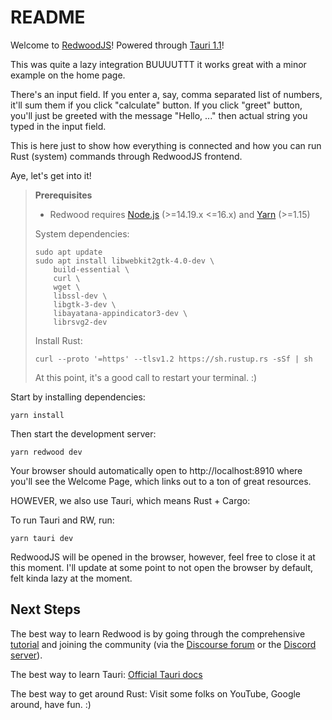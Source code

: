 # README

Welcome to [RedwoodJS](https://redwoodjs.com)!
Powered through [Tauri 1.1](https://tauri.app/)!

This was quite a lazy integration BUUUUTTT it works great with a minor example on the home page.

There's an input field. If you enter a, say, comma separated list of numbers, it'll sum them if you click "calculate" button.
If you click "greet" button, you'll just be greeted with the message "Hello, ..." then actual string you typed in the input field.

This is here just to show how everything is connected and how you can run Rust (system) commands through RedwoodJS frontend.

Aye, let's get into it!

> **Prerequisites**
>
> - Redwood requires [Node.js](https://nodejs.org/en/) (>=14.19.x <=16.x) and [Yarn](https://yarnpkg.com/) (>=1.15)
>
> System dependencies:
> ```
> sudo apt update
> sudo apt install libwebkit2gtk-4.0-dev \
>     build-essential \
>     curl \
>     wget \
>     libssl-dev \
>     libgtk-3-dev \
>     libayatana-appindicator3-dev \
>     librsvg2-dev
> ```
>
> Install Rust:
> ```
> curl --proto '=https' --tlsv1.2 https://sh.rustup.rs -sSf | sh
> ```
> At this point, it's a good call to restart your terminal. :)

Start by installing dependencies:

```
yarn install
```

Then start the development server:

```
yarn redwood dev
```

Your browser should automatically open to http://localhost:8910 where you'll see the Welcome Page, which links out to a ton of great resources.

HOWEVER, we also use Tauri, which means Rust + Cargo:


To run Tauri and RW, run:
```
yarn tauri dev
```

RedwoodJS will be opened in the browser, however, feel free to close it at this moment.
I'll update at some point to not open the browser by default, felt kinda lazy at the moment.

## Next Steps

The best way to learn Redwood is by going through the comprehensive [tutorial](https://redwoodjs.com/docs/tutorial/foreword) and joining the community (via the [Discourse forum](https://community.redwoodjs.com) or the [Discord server](https://discord.gg/redwoodjs)).

The best way to learn Tauri: [Official Tauri docs](https://tauri.app/)

The best way to get around Rust: Visit some folks on YouTube, Google around, have fun. :)
